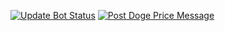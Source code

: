 [![Update Bot Status](https://github.com/SlawSimulation/doge-tracker-bot/actions/workflows/update-status.yml/badge.svg)](https://github.com/SlawSimulation/doge-tracker-bot/actions/workflows/update-status.yml)
[![Post Doge Price Message](https://github.com/SlawSimulation/doge-tracker-bot/actions/workflows/post-message.yml/badge.svg)](https://github.com/SlawSimulation/doge-tracker-bot/actions/workflows/post-message.yml)
